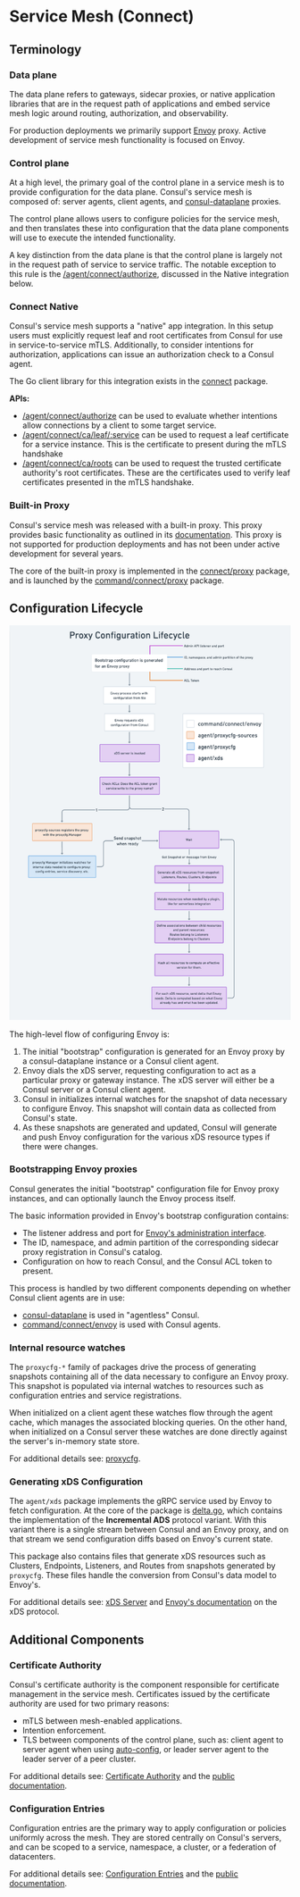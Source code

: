 # Service Mesh (Connect)
## Terminology
### Data plane
The data plane refers to gateways, sidecar proxies, or native application libraries that are in the request path of applications and embed service mesh logic around routing, authorization, and observability.

For production deployments we primarily support [Envoy](https://www.envoyproxy.io/) proxy. Active development of service mesh functionality is focused on Envoy.


### Control plane
At a high level, the primary goal of the control plane in a service mesh is to provide configuration for the data plane. Consul's service mesh is composed of: server agents, client agents, and [consul-dataplane](https://github.com/hashicorp/consul-dataplane) proxies.

The control plane allows users to configure policies for the service mesh, and then translates these into configuration that the data plane components will use to execute the intended functionality.

A key distinction from the data plane is that the control plane is largely not in the request path of service to service traffic. The notable exception to this rule is the [/agent/connect/authorize](https://developer.hashicorp.com/consul/api-docs/agent/connect#authorize), discussed in the Native integration below.


### Connect Native
Consul's service mesh supports a "native" app integration. In this setup users must explicitly request leaf and root certificates from Consul for use in service-to-service mTLS. Additionally, to consider intentions for authorization, applications can issue an authorization check to a Consul agent.

The Go client library for this integration exists in the [connect](#connect) package.

**APIs:**
* [/agent/connect/authorize](https://developer.hashicorp.com/consul/api-docs/agent/connect#authorize) can be used to evaluate whether intentions allow connections by a client to some target service.
* [/agent/connect/ca/leaf/:service](https://developer.hashicorp.com/consul/api-docs/agent/connect#service-leaf-certificate) can be used to request a leaf certificate for a service instance. This is the certificate to present during the mTLS handshake
* [/agent/connect/ca/roots](https://developer.hashicorp.com/consul/api-docs/agent/connect#certificate-authority-ca-roots) can be used to request the trusted certificate authority's root certificates. These are the certificates used to verify leaf certificates presented in the mTLS handshake.


### Built-in Proxy
Consul's service mesh was released with a built-in proxy. This proxy provides basic functionality as outlined in its [documentation](https://developer.hashicorp.com/consul/docs/connect/proxies/built-in). This proxy is not supported for production deployments and has not been under active development for several years.

The core of the built-in proxy is implemented in the [connect/proxy](https://github.com/hashicorp/consul/tree/main/connect/proxy) package, and is launched by the [command/connect/proxy](https://github.com/hashicorp/consul/tree/main/command/connect/proxy) package.


## Configuration Lifecycle
![Configuring Envoy](./configuring-envoy.png)

The high-level flow of configuring Envoy is:
1. The initial "bootstrap" configuration is generated for an Envoy proxy by a consul-dataplane instance or a Consul client agent.
2. Envoy dials the xDS server, requesting configuration to act as a particular proxy or gateway instance. The xDS server will either be a Consul server or a Consul client agent.
3. Consul in initializes internal watches for the snapshot of data necessary to configure Envoy. This snapshot will contain data as collected from Consul's state.
4. As these snapshots are generated and updated, Consul will generate and push Envoy configuration for the various xDS resource types if there were changes.

### Bootstrapping Envoy proxies
Consul generates the initial "bootstrap" configuration file for Envoy proxy instances, and can optionally launch the Envoy process itself.

The basic information provided in Envoy's bootstrap configuration contains:
* The listener address and port for [Envoy's administration interface](https://www.envoyproxy.io/docs/envoy/latest/operations/admin).
* The ID, namespace, and admin partition of the corresponding sidecar proxy registration in Consul's catalog.
* Configuration on how to reach Consul, and the Consul ACL token to present.

This process is handled by two different components depending on whether Consul client agents are in use:
* [consul-dataplane](https://github.com/hashicorp/consul-dataplane) is used in "agentless" Consul.
* [command/connect/envoy](https://github.com/hashicorp/consul/tree/main/command/connect/envoy) is used with Consul agents.


### Internal resource watches
The `proxycfg-*` family of packages drive the process of generating snapshots containing all of the data necessary to configure an Envoy proxy. This snapshot is populated via internal watches to resources such as configuration entries and service registrations.

When initialized on a client agent these watches flow through the agent cache, which manages the associated blocking queries. On the other hand, when initialized on a Consul server these watches are done directly against the server's in-memory state store.

For additional details see: [proxycfg](./proxycfg.md).


### Generating xDS Configuration
The `agent/xds` package implements the gRPC service used by Envoy to fetch configuration.  At the core of the package is [delta.go](https://github.com/hashicorp/consul/blob/main/agent/xds/delta.go), which contains the implementation of the **Incremental ADS** protocol variant.  With this variant there is a single stream between Consul and an Envoy proxy, and on that stream we send configuration diffs based on Envoy's current state.

This package also contains files that generate xDS resources such as Clusters, Endpoints, Listeners, and Routes from snapshots generated by `proxycfg`. These files handle the conversion from Consul's data model to Envoy's.

For additional details see: [xDS Server](./xds.md) and [Envoy's documentation](https://www.envoyproxy.io/docs/envoy/latest/api-docs/xds_protocol) on the xDS protocol.


## Additional Components
### Certificate Authority
Consul's certificate authority is the component responsible for certificate management in the service mesh. Certificates issued by the certificate authority are used for two primary reasons:
* mTLS between mesh-enabled applications.
* Intention enforcement.
* TLS between components of the control plane, such as: client agent to server agent when using [auto-config](https://developer.hashicorp.com/consul/tutorials/security-operations/docker-compose-auto-config), or leader server agent to the leader server of a peer cluster.

For additional details see: [Certificate Authority](./ca) and the [public documentation](https://developer.hashicorp.com/consul/docs/connect/ca).

### Configuration Entries
Configuration entries are the primary way to apply configuration or policies uniformly across the mesh. They are stored centrally on Consul's servers, and can be scoped to a service, namespace, a cluster, or a federation of datacenters.

For additional details see: [Configuration Entries](./config-entries) and the [public documentation](https://developer.hashicorp.com/consul/docs/connect/config-entries).
